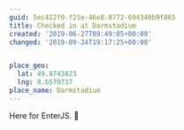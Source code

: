 ```yaml
---
guid: 5ec412f0-f21e-46e8-8772-694340b9f865
title: Checked in at Darmstadium
created: '2019-06-27T09:49:05+00:00'
changed: '2019-09-24T19:17:25+00:00'


place_geo:
  lat: 49.8743823
  lng: 8.6570737
place_name: Darmstadium
---
```


Here for EnterJS. 🎉

